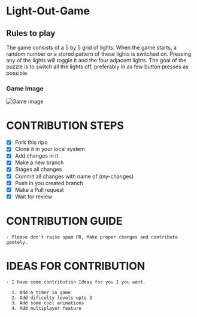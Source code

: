 # Light-Out-Game

## Rules to play
The game consists of a 5 by 5 grid of lights.
When the game starts, a random number or a stored pattern of these lights is switched on. 
Pressing any of the lights will toggle it and the four adjacent lights. 
The goal of the puzzle is to switch all the lights off, preferably in as few button presses as possible.

### Game Image
 ![Game image](https://raw.githubusercontent.com/priyanshuSharma-WebDev/Light-Out-Game/master/gameImg.png)
 
 # CONTRIBUTION STEPS
  - [x] Fork this ripo
  - [x] Clone it in your local system
  - [x] Add changes in it
  - [x] Make a new branch
  - [x] Stages all changes
  - [x] Commit all changes with name of (my-changes)
  - [x] Push in you created branch
  - [x] Make a Pull request
  - [x] Wait for review
  
  # CONTRIBUTION GUIDE
    - Please don't raise spam PR, Make proper changes and contribute gentely.
    
   # IDEAS FOR CONTRIBUTION
    - I have some contribution Ideas for you I you want.
    
      1. Add a timer in game
      2. Add dificulty levels upto 3
      3. Add some cool animations
      4. Add multiplayer feature
      
